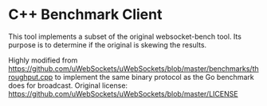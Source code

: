 # C++ Benchmark Client

This tool implements a subset of the original websocket-bench tool. Its purpose is to determine if the original is skewing the results.

Highly modified from https://github.com/uWebSockets/uWebSockets/blob/master/benchmarks/throughput.cpp to implement the same binary protocol as the Go benchmark does for broadcast. Original license: https://github.com/uWebSockets/uWebSockets/blob/master/LICENSE
